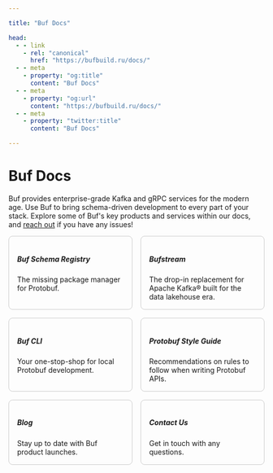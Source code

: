 ```yaml
---

title: "Buf Docs"

head:
  - - link
    - rel: "canonical"
      href: "https://bufbuild.ru/docs/"
  - - meta
    - property: "og:title"
      content: "Buf Docs"
  - - meta
    - property: "og:url"
      content: "https://bufbuild.ru/docs/"
  - - meta
    - property: "twitter:title"
      content: "Buf Docs"

---
```


# Buf Docs

Buf provides enterprise-grade Kafka and gRPC services for the modern age. Use Buf to bring schema-driven development to every part of your stack. Explore some of Buf's key products and services within our docs, and [reach out](contact/) if you have any issues!

<div style="display: grid; grid-template-columns: repeat(2, 1fr); gap: 16px">

<div onclick="window.location.href = '/docs/bsr'" style="border: 1px solid #ccc; border-radius: 8px; padding: 16px; cursor: pointer"><h5>Buf Schema Registry</h5>
The missing package manager for Protobuf.</div>

<div onclick="window.location.href = '/docs/bufstream'" style="border: 1px solid #ccc; border-radius: 8px; padding: 16px; cursor: pointer"><h5>Bufstream</h5>
The drop-in replacement for Apache Kafka® built for the data lakehouse era.</div>

<div onclick="window.location.href = '/docs/cli'" style="border: 1px solid #ccc; border-radius: 8px; padding: 16px; cursor: pointer"><h5>Buf CLI</h5>
Your one-stop-shop for local Protobuf development.</div>

<div onclick="window.location.href = '/docs/best-practices/style-guide'" style="border: 1px solid #ccc; border-radius: 8px; padding: 16px; cursor: pointer"><h5>Protobuf Style Guide</h5>
Recommendations on rules to follow when writing Protobuf APIs.</div>

<div onclick="window.location.href = '/blog'" style="border: 1px solid #ccc; border-radius: 8px; padding: 16px; cursor: pointer"><h5>Blog</h5>
Stay up to date with Buf product launches.</div>

<div onclick="window.location.href = 'https://buf.build/contact-us'" style="border: 1px solid #ccc; border-radius: 8px; padding: 16px; cursor: pointer"><h5>Contact Us</h5>
Get in touch with any questions.</div>

</div>
